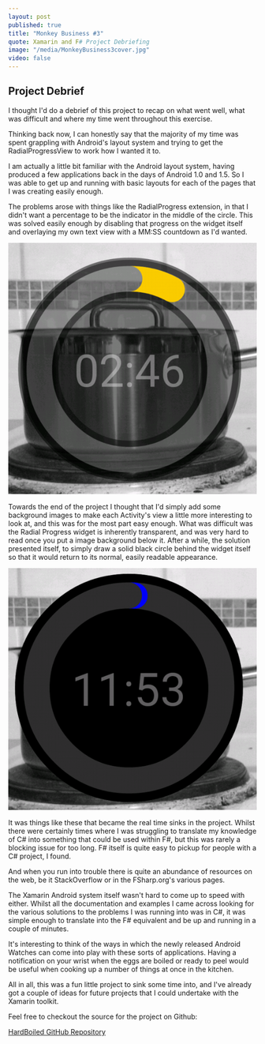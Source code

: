```yaml
---
layout: post
published: true
title: "Monkey Business #3"
quote: Xamarin and F# Project Debriefing
image: "/media/MonkeyBusiness3cover.jpg"
video: false
---
```

## Project Debrief

I thought I'd do a debrief of this project to recap on what went well, what was difficult and where my time went throughout this exercise.

Thinking back now, I can honestly say that the majority of my time was spent grappling with Android's layout system and trying to get the RadialProgressView to work how I wanted it to.

I am actually a little bit familiar with the Android layout system, having produced a few applications back in the days of Android 1.0 and 1.5.  So I was able to get up and running with basic layouts for each of the pages that I was creating easily enough.

The problems arose with things like the RadialProgress extension, in that I didn't want a percentage to be the indicator in the middle of the circle.  This was solved easily enough by disabling that progress on the widget itself and overlaying my own text view with a MM:SS countdown as I'd wanted.

![Transparency_Issue.PNG](/media/Transparency_Issue.PNG)

Towards the end of the project I thought that I'd simply add some background images to make each Activity's view a little more interesting to look at, and this was for the most part easy enough.  What was difficult was the Radial Progress widget is inherently transparent, and was very hard to read once you put a image background below it.  After a while, the solution presented itself, to simply draw a solid black circle behind the widget itself so that it would return to its normal, easily readable appearance.

![Transparency_Issue_fixed.PNG](/media/Transparency_Issue_fixed.PNG)

It was things like these that became the real time sinks in the project.  Whilst there were certainly times where I was struggling to translate my knowledge of C# into something that could be used within F#, but this was rarely a blocking issue for too long.  F# itself is quite easy to pickup for people with a C# project, I found.

And when you run into trouble there is quite an abundance of resources on the web, be it StackOverflow or in the FSharp.org's various pages.

The Xamarin Android system itself wasn't hard to come up to speed with either.  Whilst all the documentation and examples I came across looking for the various solutions to the problems I was running into was in C#, it was simple enough to translate into the F# equivalent and be up and running in a couple of minutes.

It's interesting to think of the ways in which the newly released Android Watches can come into play with these sorts of applications.  Having a notification on your wrist when the eggs are boiled or ready to peel would be useful when cooking up a number of things at once in the kitchen.

All in all, this was a fun little project to sink some time into, and I've already got a couple of ideas for future projects that I could undertake with the Xamarin toolkit.

Feel free to checkout the source for the project on Github:

[HardBoiled GitHub Repository](https://github.com/duaneedwards/hardboiled)
